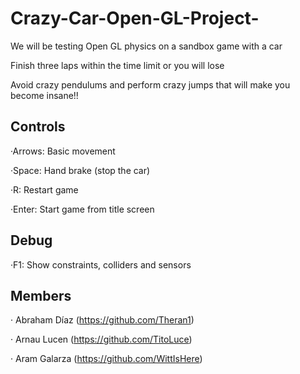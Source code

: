 # Crazy-Car-Open-GL-Project-
We will be testing Open GL physics on a sandbox game with a car

Finish three laps within the time limit or you will lose

Avoid crazy pendulums and perform crazy jumps that will make you become insane!!

## Controls
·Arrows: Basic movement

·Space: Hand brake (stop the car)

·R: Restart game

·Enter: Start game from title screen

## Debug
·F1: Show constraints, colliders and sensors

## Members
· Abraham Díaz (https://github.com/Theran1)

· Arnau Lucen (https://github.com/TitoLuce)

· Aram Galarza (https://github.com/WittIsHere)
